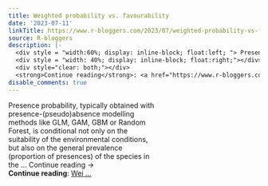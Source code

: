 ```yaml
---
title: Weighted probability vs. favourability
date: '2023-07-11'
linkTitle: https://www.r-bloggers.com/2023/07/weighted-probability-vs-favourability/
source: R-bloggers
description: |-
  <div style = "width:60%; display: inline-block; float:left; "> Presence probability, typically obtained with presence-(pseudo)absence modelling methods like GLM, GAM, GBM or Random Forest, is conditional not only on the suitability of the environmental conditions, but also on the general prevalence (proportion of presences) of the species in the … Continue reading →</div>
  <div style = "width: 40%; display: inline-block; float:right;"></div>
  <div style="clear: both;"></div>
  <strong>Continue reading</strong>: <a href="https://www.r-bloggers.com/2023/07/weighted-probability-vs-favourability/">Wei ...
disable_comments: true
---
```

<div style = "width:60%; display: inline-block; float:left; "> Presence probability, typically obtained with presence-(pseudo)absence modelling methods like GLM, GAM, GBM or Random Forest, is conditional not only on the suitability of the environmental conditions, but also on the general prevalence (proportion of presences) of the species in the … Continue reading →</div>
<div style = "width: 40%; display: inline-block; float:right;"></div>
<div style="clear: both;"></div>
<strong>Continue reading</strong>: <a href="https://www.r-bloggers.com/2023/07/weighted-probability-vs-favourability/">Wei ...